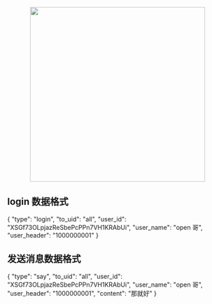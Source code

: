 <p align="center"><img src="https://res.cloudinary.com/dtfbvvkyp/image/upload/v1566331377/laravel-logolockup-cmyk-red.svg" width="400"></p>


## login 数据格式

{
	"type": "login",
	"to_uid": "all",
	"user_id": "XSGf73OLpjazReSbePcPPn7VH1KRAbUi",
	"user_name": "open 哥",
	"user_header": "1000000001"
}

##  发送消息数据格式
{
	"type": "say",
	"to_uid": "all",
	"user_id": "XSGf73OLpjazReSbePcPPn7VH1KRAbUi",
	"user_name": "open 哥",
	"user_header": "1000000001",
	"content": "那就好"
}